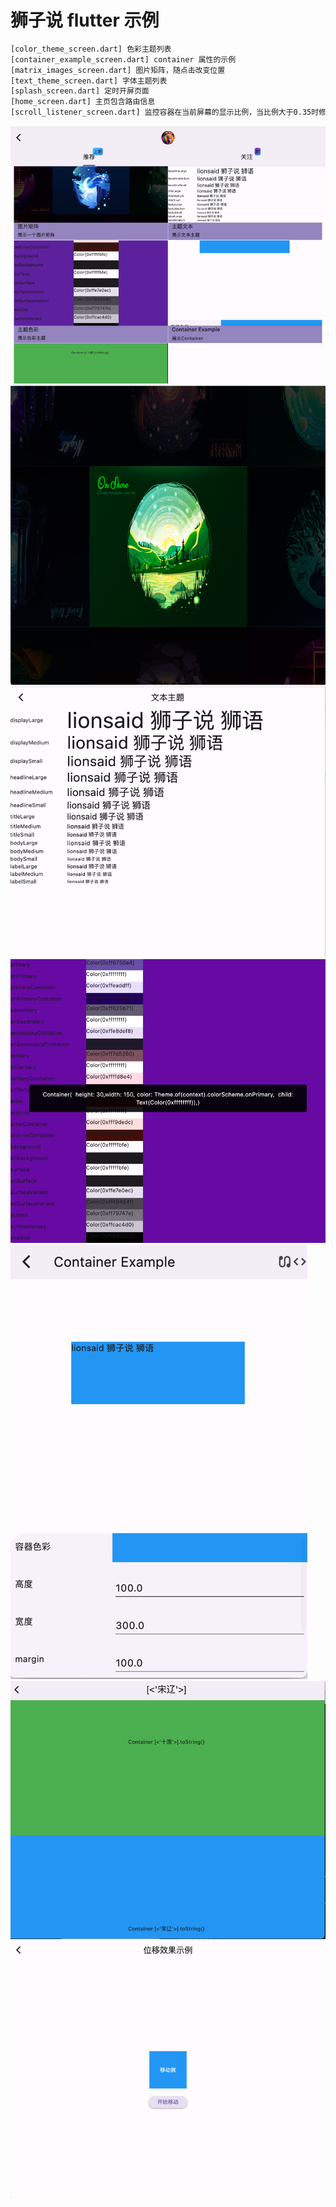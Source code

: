 # 狮子说 flutter 示例
```html
[color_theme_screen.dart] 色彩主题列表
[container_example_screen.dart] container 属性的示例
[matrix_images_screen.dart] 图片矩阵，随点击改变位置
[text_theme_screen.dart] 字体主题列表
[splash_screen.dart] 定时开屏页面
[home_screen.dart] 主页包含路由信息
[scroll_listener_screen.dart] 监控容器在当前屏幕的显示比例，当比例大于0.35时修改title的名称


```

![img.png](README/img.png)
![img_1.png](README/img_1.png)
![img_2.png](README/img_2.png)
![img_4.png](README/img_4.png)
![img_5.png](README/img_5.png)
![img_3.png](README/img_3.png)
![img_10.png](assets/images/img_10.png)


